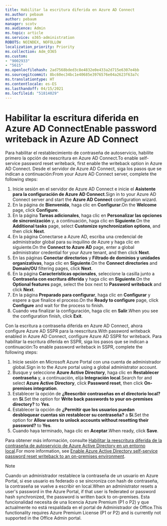 ```yaml
---
title: Habilitar la escritura diferida en Azure AD Connect
ms.author: pebaum
author: pebaum
manager: scotv
ms.audience: Admin
ms.topic: article
ms.service: o365-administration
ROBOTS: NOINDEX, NOFOLLOW
localization_priority: Priority
ms.collection: Adm_O365
ms.custom:
- "9002933"
- "5615"
ms.openlocfilehash: 2ad7568bded3c8e4832e0e433a2d715e6307e4bb
ms.sourcegitcommit: 8bc60ec34bc1e40685e3976576e04a2623f63a7c
ms.translationtype: HT
ms.contentlocale: es-ES
ms.lasthandoff: 04/15/2021
ms.locfileid: "51814029"
---
```

# <a name="enable-password-writeback-in-azure-ad-connect"></a><span data-ttu-id="2dd03-102">Habilitar la escritura diferida en Azure AD Connect</span><span class="sxs-lookup"><span data-stu-id="2dd03-102">Enable password writeback in Azure AD Connect</span></span>

<span data-ttu-id="2dd03-103">Para habilitar el restablecimiento de contraseña de autoservicio, habilite primero la opción de reescritura en Azure AD Connect.</span><span class="sxs-lookup"><span data-stu-id="2dd03-103">To enable self-service password reset writeback, first enable the writeback option in Azure AD Connect.</span></span> <span data-ttu-id="2dd03-104">Desde el servidor de Azure AD Connect, siga los pasos que se indican a continuación:</span><span class="sxs-lookup"><span data-stu-id="2dd03-104">From your Azure AD Connect server, complete the following steps:</span></span>

1. <span data-ttu-id="2dd03-105">Inicie sesión en el servidor de Azure AD Connect e inicie el **Asistente para la configuración de Azure AD Connect**.</span><span class="sxs-lookup"><span data-stu-id="2dd03-105">Sign in to your Azure AD Connect server and start the **Azure AD Connect** configuration wizard.</span></span>
2. <span data-ttu-id="2dd03-106">En la página de **Bienvenida**, haga clic en **Configurar**.</span><span class="sxs-lookup"><span data-stu-id="2dd03-106">On the **Welcome** page, click **Configure**.</span></span>
3. <span data-ttu-id="2dd03-107">En la página **Tareas adicionales**, haga clic en **Personalizar las opciones de sincronización** y, a continuación, haga clic en **Siguiente**.</span><span class="sxs-lookup"><span data-stu-id="2dd03-107">On the **Additional tasks** page, select **Customize synchronization options**, and then click **Next**.</span></span>
4. <span data-ttu-id="2dd03-108">En la página Conectarse a Azure AD, escriba una credencial de administrador global para su inquilino de Azure y haga clic en siguiente.</span><span class="sxs-lookup"><span data-stu-id="2dd03-108">On the **Connect to Azure AD** page, enter a global administrator credential for your Azure tenant, and then click **Next**.</span></span>
5. <span data-ttu-id="2dd03-109">En las páginas **Conectar directorios** y **Filtrado de dominios y unidades organizativas**, haga clic en **Siguiente**.</span><span class="sxs-lookup"><span data-stu-id="2dd03-109">On the **Connect directories** and **Domain/OU** filtering pages, click **Next**.</span></span>
6. <span data-ttu-id="2dd03-110">En la página **Características opcionales**, seleccione la casilla junto a **Contraseña con escritura diferida** y haga clic en **Siguiente**.</span><span class="sxs-lookup"><span data-stu-id="2dd03-110">On the **Optional features** page, select the box next to **Password writeback** and click **Next**.</span></span>
7. <span data-ttu-id="2dd03-111">En la página **Preparado para configurar**, haga clic en **Configurar** y espere a que finalice el proceso.</span><span class="sxs-lookup"><span data-stu-id="2dd03-111">On the **Ready to configure** page, click **Configure** and wait for the process to finish.</span></span>
8. <span data-ttu-id="2dd03-112">Cuando vea finalizar la configuración, haga clic en **Salir**.</span><span class="sxs-lookup"><span data-stu-id="2dd03-112">When you see the configuration finish, click **Exit**.</span></span>

<span data-ttu-id="2dd03-113">Con la escritura a contraseña diferida en Azure AD Connect, ahora configure Azure AD SSPR para la reescritura.</span><span class="sxs-lookup"><span data-stu-id="2dd03-113">With password writeback enabled in Azure AD Connect, configure Azure AD SSPR for writeback.</span></span>  <span data-ttu-id="2dd03-114">Para habilitar la escritura diferida en SSPR, siga los pasos que se indican a continuación:</span><span class="sxs-lookup"><span data-stu-id="2dd03-114">To enable password writeback in SSPR, complete the following steps:</span></span>

1. <span data-ttu-id="2dd03-115">Inicie sesión en Microsoft Azure Portal con una cuenta de administrador global.</span><span class="sxs-lookup"><span data-stu-id="2dd03-115">Sign in to the Azure portal using a global administrator account.</span></span>
2. <span data-ttu-id="2dd03-116">Busque y seleccione **Azure Active Directory**, haga clic en **Restablecer contraseña** y, a continuación, elija **Integración local**.</span><span class="sxs-lookup"><span data-stu-id="2dd03-116">Search for and select **Azure Active Directory**, click **Password reset**, then click **On-premises integration**.</span></span>
3. <span data-ttu-id="2dd03-117">Establecer la opción de **¿Reescribir contraseñas en el directorio local?** en **Sí**.</span><span class="sxs-lookup"><span data-stu-id="2dd03-117">Set the option for **Write back passwords to your on-premises directory?** to **Yes**.</span></span>
4. <span data-ttu-id="2dd03-118">Establecer la opción de **¿Permitir que los usuarios puedan desbloquear cuentas sin restablecer su contraseña?** a **Sí**.</span><span class="sxs-lookup"><span data-stu-id="2dd03-118">Set the option for **Allow users to unlock accounts without resetting their password?** to **Yes**.</span></span>
5. <span data-ttu-id="2dd03-119">Cuando haya terminado, haga clic en **Aceptar**.</span><span class="sxs-lookup"><span data-stu-id="2dd03-119">When ready, click **Save**.</span></span>

<span data-ttu-id="2dd03-120">Para obtener más información, consulte [Habilitar la reescritura diferida de la contraseña de autoservicio de Azure Active Directory en un entorno local](https://docs.microsoft.com/azure/active-directory/authentication/tutorial-enable-sspr-writeback).</span><span class="sxs-lookup"><span data-stu-id="2dd03-120">For more information, see [Enable Azure Active Directory self-service password reset writeback to an on-premises environment](https://docs.microsoft.com/azure/active-directory/authentication/tutorial-enable-sspr-writeback).</span></span>

> [!NOTE]
>  <span data-ttu-id="2dd03-121">Cuando un administrador restablece la contraseña de un usuario en Azure Portal, si ese usuario es federado o se sincroniza con hash de contraseña, la contraseña se vuelve a escribir en local.</span><span class="sxs-lookup"><span data-stu-id="2dd03-121">When an administrator resets a user's password in the Azure Portal, if that user is federated or password hash synchronized, the password is written back to on-premises.</span></span> <span data-ttu-id="2dd03-122">Esta funcionalidad necesita de una licencia Azure Premium (P1 o P2) y que actualmente no está respaldada en el portal de Administrador de Office.</span><span class="sxs-lookup"><span data-stu-id="2dd03-122">This functionality requires Azure Premium License (P1 or P2) and is currently not supported in the Office Admin portal.</span></span>
